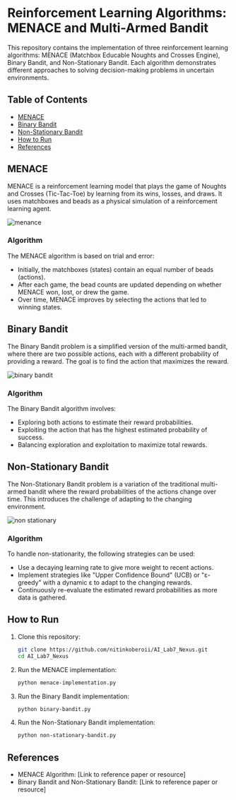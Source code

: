# Reinforcement Learning Algorithms: MENACE and Multi-Armed Bandit

This repository contains the implementation of three reinforcement learning algorithms: MENACE (Matchbox Educable Noughts and Crosses Engine), Binary Bandit, and Non-Stationary Bandit. Each algorithm demonstrates different approaches to solving decision-making problems in uncertain environments.

## Table of Contents
- [MENACE](#menace)
- [Binary Bandit](#binary-bandit)
- [Non-Stationary Bandit](#non-stationary-bandit)
- [How to Run](#how-to-run)
- [References](#references)

## MENACE
MENACE is a reinforcement learning model that plays the game of Noughts and Crosses (Tic-Tac-Toe) by learning from its wins, losses, and draws. It uses matchboxes and beads as a physical simulation of a reinforcement learning agent.

![menance](https://github.com/user-attachments/assets/2216986e-63a8-4831-8587-852d0b638fcd)

### Algorithm
The MENACE algorithm is based on trial and error:
- Initially, the matchboxes (states) contain an equal number of beads (actions).
- After each game, the bead counts are updated depending on whether MENACE won, lost, or drew the game.
- Over time, MENACE improves by selecting the actions that led to winning states.

## Binary Bandit
The Binary Bandit problem is a simplified version of the multi-armed bandit, where there are two possible actions, each with a different probability of providing a reward. The goal is to find the action that maximizes the reward.

![binary bandit](https://github.com/user-attachments/assets/81c6983f-de63-4fae-9ce8-44c50e6ed91f)

### Algorithm
The Binary Bandit algorithm involves:
- Exploring both actions to estimate their reward probabilities.
- Exploiting the action that has the highest estimated probability of success.
- Balancing exploration and exploitation to maximize total rewards.

## Non-Stationary Bandit
The Non-Stationary Bandit problem is a variation of the traditional multi-armed bandit where the reward probabilities of the actions change over time. This introduces the challenge of adapting to the changing environment.

![non stationary](https://github.com/user-attachments/assets/bd649f8e-445c-440b-ac65-2f0b46f8a954)

### Algorithm
To handle non-stationarity, the following strategies can be used:
- Use a decaying learning rate to give more weight to recent actions.
- Implement strategies like "Upper Confidence Bound" (UCB) or "ε-greedy" with a dynamic ε to adapt to the changing rewards.
- Continuously re-evaluate the estimated reward probabilities as more data is gathered.

## How to Run
1. Clone this repository:
    ```bash
    git clone https://github.com/nitinkoberoii/AI_Lab7_Nexus.git
    cd AI_Lab7_Nexus
    ```
2. Run the MENACE implementation:
    ```bash
    python menace-implementation.py
    ```
3. Run the Binary Bandit implementation:
    ```bash
    python binary-bandit.py
    ```
4. Run the Non-Stationary Bandit implementation:
    ```bash
    python non-stationary-bandit.py
    ```

## References
- MENACE Algorithm: [Link to reference paper or resource]
- Binary Bandit and Non-Stationary Bandit: [Link to reference paper or resource]

